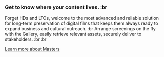 ### **Get to know where your content lives.** :br

Forget HDs and LTOs, welcome to the most advanced and reliable solution for long-term preservation of digital films that keeps them always ready to expand business and cultural outreach. :br 
Arrange screenings on the fly with the Gallery, easily retrieve relevant assets, securely deliver to stakeholders. :br :br

<a class="txt-link" href="/masters">Learn more about Masters</a>